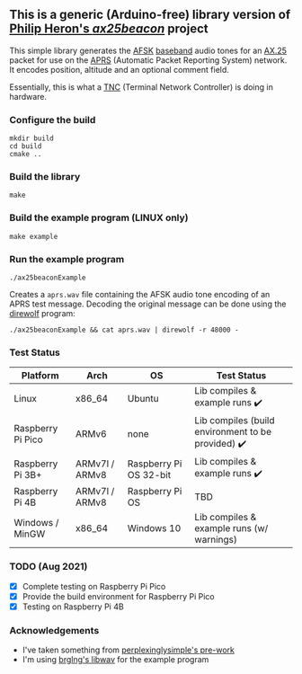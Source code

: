 ## This is a generic (Arduino-free) library version of [Philip Heron's *ax25beacon*](https://github.com/fsphil/ax25beacon) project

This simple library generates the [AFSK](https://en.wikipedia.org/wiki/Frequency-shift_keying#Audio_FSK) [baseband](https://en.wikipedia.org/wiki/Baseband)
audio tones for an [AX.25](https://en.wikipedia.org/wiki/AX.25) packet for use on the [APRS](https://en.wikipedia.org/wiki/Automatic_Packet_Reporting_System) (Automatic Packet Reporting System) network.
It encodes position, altitude and an optional comment field.

Essentially, this is what a [TNC](https://en.wikipedia.org/wiki/Terminal_node_controller) (Terminal Network Controller) is doing in hardware.

### Configure the build
```
mkdir build
cd build
cmake ..
```

### Build the library
```
make
```

### Build the example program (LINUX only)
```
make example
```

### Run the example program
```
./ax25beaconExample
```
Creates a `aprs.wav` file containing the AFSK audio tone encoding of an APRS test message.
Decoding the original message can be done using the [direwolf](https://github.com/wb2osz/direwolf) program:

```
./ax25beaconExample && cat aprs.wav | direwolf -r 48000 -
```

### Test Status

Platform | Arch | OS | Test Status
------------ | ------------ | ------------- | -------------
Linux | x86_64 | Ubuntu | Lib compiles & example runs :heavy_check_mark:
Raspberry Pi Pico | ARMv6 | none | Lib compiles (build environment to be provided) :heavy_check_mark:
Raspberry Pi 3B+ | ARMv7l / ARMv8 | Raspberry Pi OS 32-bit | Lib compiles & example runs :heavy_check_mark:
Raspberry Pi 4B | ARMv7l / ARMv8 | Raspberry Pi OS | TBD
Windows / MinGW | x86_64 | Windows 10 | Lib compiles & example runs (w/ warnings)

### TODO (Aug 2021)

- [x] Complete testing on Raspberry Pi Pico
- [x] Provide the build environment for Raspberry Pi Pico
- [x] Testing on Raspberry Pi 4B

### Acknowledgements
- I've taken something from [perplexinglysimple's pre-work](https://github.com/perplexinglysimple/ax25beacon)
- I'm using [brglng's libwav](https://github.com/brglng/libwav) for the example program